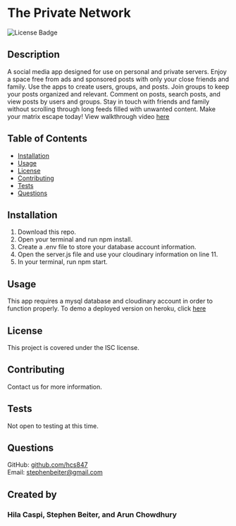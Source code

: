 # The Private Network
![License Badge](https://img.shields.io/badge/license-ISC-green)
## Description
A social media app designed for use on personal and private servers.  Enjoy a space free from ads and sponsored posts with only your close friends and family.  Use the apps to create users, groups, and posts.  Join groups to keep your posts organized and relevant. Comment on posts, search posts, and view posts by users and groups.  Stay in touch with friends and family without scrolling through long feeds filled with unwanted content.  Make your matrix escape today!  View walkthrough video [here](https://drive.google.com/file/d/1GFTollNNLNk8498ZTuFV3elpS1hQ3FDv/view)
## Table of Contents
* [Installation](#Installation)
* [Usage](#Usage)
* [License](#License)
* [Contributing](#Contributing)
* [Tests](#Tests)
* [Questions](#Questions)
## Installation
1. Download this repo.
2. Open your terminal and run npm install.
3. Create a .env file to store your database account information.
4. Open the server.js file and use your cloudinary information on line 11.
4. In your terminal, run npm start.
## Usage
This app requires a mysql database and cloudinary account in order to function properly. To demo a deployed version on heroku, click [here](https://the-private-network.herokuapp.com/)
## License
This project is covered under the ISC license.
## Contributing
Contact us for more information.
## Tests
Not open to testing at this time.
## Questions
GitHub: [github.com/hcs847](http://github.com/hcs847)  
Email: [stephenbeiter@gmail.com](mailto:stephenbeiter@gmail.com)
## Created by
### Hila Caspi, Stephen Beiter, and Arun Chowdhury
